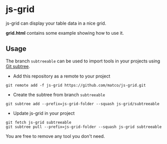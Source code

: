 js-grid
=======
js-grid can display your table data in a nice grid.

**grid.html** contains some example showing how to use it.

Usage
----------
The branch ```subtreeable``` can be used to import tools in your projects using [Git subtree](https://git-scm.com/book/en/v1/Git-Tools-Subtree-Merging).
* Add this repository as a remote to your project
```
git remote add -f js-grid https://github.com/matco/js-grid.git
```
* Create the subtree from branch ```subtreeable```
```
git subtree add --prefix=js-grid-folder --squash js-grid/subtreeable
```
* Update js-grid in your project
```
git fetch js-grid subtreeable
git subtree pull --prefix=js-grid-folder --squash js-grid subtreeable
```

You are free to remove any tool you don't need.
